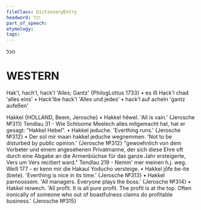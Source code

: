 ```yaml
---
fileClass: DictionaryEntry
headword: הכּל
part_of_speech: 
etymology: 
tags: 
---
```

הכּל

WESTERN
========

Hak'l, hach'l, hack'l 'Alles; Gantz' {PhilogLottus 1733}
	•	 es iß Hack'l chad 'alles eins'
	•	Hack'lbe hack'l 'Alles und jedes'
	•	hack'l auf acheln 'gantz aufeßen'

Hakkel {HOLLAND, Beem, Jerosche}
	•	Hakkel hêwel. 'All is vain.' {Jerosche №311}
Tendlau 31 - Wie Schloome Meelech alles mitgemacht hat, hat er gesagt: "Hakkel Hebel".
	•	Hakkel jeduche. 'Everthing runs.' {Jerosche №312}
	•	Der sol mir maan hakkel jeduche wegnemmen. 'Not to be disturbed by public opinion.' {Jerosche №312}
"gewoehnlich von dem Vorbeter und einem angesehenen Privatmanne, der sich diese Ehre oft durch eine Abgabe an die Armenbüchse für das ganze Jahr ersteigerte, Vers um Vers recitiert ward." 
Tendlau 219 - Nemm' mer meinen h.j. weg.
Weill 177 - er kenn mir die Hakaul Yoducho versteige.
	•	Hakkel jôfe be-ite (biete). 'Everthing is nice in its time.' {Jerosche №313}
	•	Hakkel parnoossem. 'All managers. Everyone plays the boss.' {Jerosche №314}
	•	Hakkel reiwech. 'All profit. It is all pure profit. The profit is at the top. Often ironically of someone who out of boastfulness claims do profitable business.' {Jerosche №315}